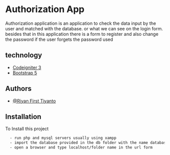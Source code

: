 
# Authorization App

Authorization application is an application to check the data input by the user and matched with the database. or what we can see on the login form.
besides that in this application there is a form to register and also change the password if the user forgets the password used




## technology

 - [Codeigniter 3](https://codeigniter.com/userguide3/installation/downloads.html)
 - [Bootstrap 5](https://getbootstrap.com/docs/5.0/getting-started/introduction/)

 


## Authors

- [@Riyan First Tiyanto](https://github.com/ryn-crypto)




## Installation

To Install this project

```bash
  - run php and mysql servers usually using xampp
  - import the database provided in the db folder with the name database 'authorization'
  - open a browser and type localhost/folder name in the url form
```

